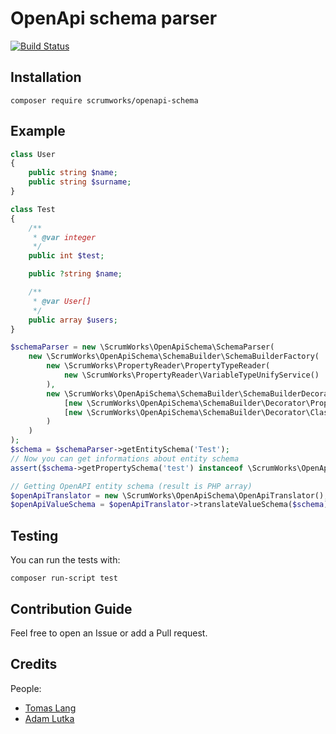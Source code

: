 # OpenApi schema parser

[![Build Status](https://github.com/ScrumWorks/openapi-schema/workflows/build/badge.svg?branch=master)](https://github.com/ScrumWorks/openapi-schema)

## Installation
```
composer require scrumworks/openapi-schema
```

## Example

```php
class User
{
    public string $name;
    public string $surname;
}

class Test
{
    /**
     * @var integer
     */
    public int $test;

    public ?string $name;

    /**
     * @var User[]
     */
    public array $users;
}

$schemaParser = new \ScrumWorks\OpenApiSchema\SchemaParser(
    new \ScrumWorks\OpenApiSchema\SchemaBuilder\SchemaBuilderFactory(
        new \ScrumWorks\PropertyReader\PropertyTypeReader(
            new \ScrumWorks\PropertyReader\VariableTypeUnifyService()
        ),
        new \ScrumWorks\OpenApiSchema\SchemaBuilder\SchemaBuilderDecorator(
            [new \ScrumWorks\OpenApiSchema\SchemaBuilder\Decorator\PropertyDecorator\AnnotationPropertySchemaDecorator()],
            [new \ScrumWorks\OpenApiSchema\SchemaBuilder\Decorator\ClassDecorator\AnnotationClassSchemaDecorator()]
        )
    )
);
$schema = $schemaParser->getEntitySchema('Test');
// Now you can get informations about entity schema
assert($schema->getPropertySchema('test') instanceof \ScrumWorks\OpenApiSchema\ValueSchema\IntegerSchema);

// Getting OpenAPI entity schema (result is PHP array)
$openApiTranslator = new \ScrumWorks\OpenApiSchema\OpenApiTranslator();
$openApiValueSchema = $openApiTranslator->translateValueSchema($schema);
```

## Testing
You can run the tests with:

```
composer run-script test
```

## Contribution Guide
Feel free to open an Issue or add a Pull request.

## Credits
People:
- [Tomas Lang](https://github.com/detrandix)
- [Adam Lutka](https://github.com/AdamLutka)
